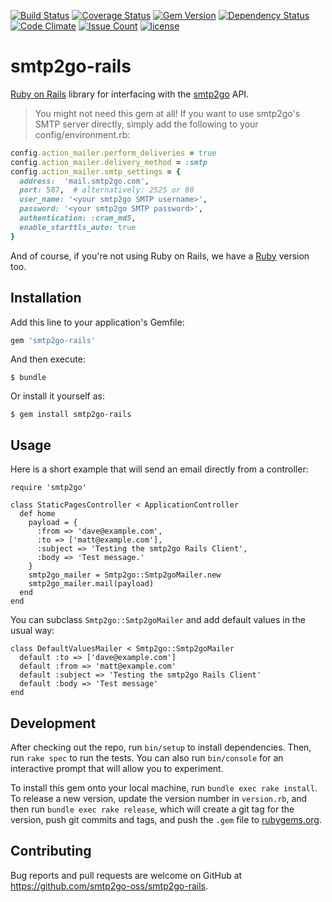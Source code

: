 [![Build Status](https://travis-ci.org/smtp2go-oss/smtp2go-rails.svg?branch=master)](https://travis-ci.org/smtp2go-oss/smtp2go-rails)
[![Coverage Status](https://coveralls.io/repos/github/smtp2go-oss/smtp2go-rails/badge.svg?branch=master)](https://coveralls.io/github/smtp2go-oss/smtp2go-rails?branch=master)
[![Gem Version](https://badge.fury.io/rb/smtp2go-rails.svg)](https://badge.fury.io/rb/smtp2go-rails)
[![Dependency Status](https://gemnasium.com/badges/github.com/smtp2go-oss/smtp2go-rails.svg)](https://gemnasium.com/github.com/smtp2go-oss/smtp2go-rails)
[![Code Climate](https://codeclimate.com/github/smtp2go-oss/smtp2go-rails/badges/gpa.svg)](https://codeclimate.com/github/smtp2go-oss/smtp2go-rails)
[![Issue Count](https://codeclimate.com/github/smtp2go-oss/smtp2go-rails/badges/issue_count.svg)](https://codeclimate.com/github/smtp2go-oss/smtp2go-rails)
[![license](https://img.shields.io/github/license/smtp2go-oss/smtp2go-rails.svg)]()

# smtp2go-rails

[Ruby on Rails](http://rubyonrails.org) library for interfacing with the [smtp2go](https://www.smtp2go.com) API.

> You might not need this gem at all! If you want to use smtp2go's SMTP server directly, simply add the following to your config/environment.rb:


```ruby
config.action_mailer.perform_deliveries = true
config.action_mailer.delivery_method = :smtp
config.action_mailer.smtp_settings = {
  address:  'mail.smtp2go.com',
  port: 587,  # alternatively: 2525 or 80
  user_name: '<your smtp2go SMTP username>',
  password: '<your smtp2go SMTP password>',
  authentication: :cram_md5,
  enable_starttls_auto: true
}
```

And of course, if you're not using Ruby on Rails, we have a [Ruby](https://github.com/smtp2go-oss/smtp2go-ruby) version too.

## Installation

Add this line to your application's Gemfile:

```ruby
gem 'smtp2go-rails'
```

And then execute:

    $ bundle

Or install it yourself as:

    $ gem install smtp2go-rails

## Usage

Here is a short example that will send an email directly from a controller:

    require 'smtp2go'

    class StaticPagesController < ApplicationController
      def home
        payload = {
          :from => 'dave@example.com',
          :to => ['matt@example.com'],
          :subject => 'Testing the smtp2go Rails Client',
          :body => 'Test message.'
        }
        smtp2go_mailer = Smtp2go::Smtp2goMailer.new
        smtp2go_mailer.mail(payload)
      end
    end

You can subclass `Smtp2go::Smtp2goMailer` and add default values in the usual way:

    class DefaultValuesMailer < Smtp2go::Smtp2goMailer
      default :to => ['dave@example.com']
      default :from => 'matt@example.com'
      default :subject => 'Testing the smtp2go Rails Client'
      default :body => 'Test message'
    end

## Development

After checking out the repo, run `bin/setup` to install dependencies. Then, run `rake spec` to run the tests. You can also run `bin/console` for an interactive prompt that will allow you to experiment.

To install this gem onto your local machine, run `bundle exec rake install`. To release a new version, update the version number in `version.rb`, and then run `bundle exec rake release`, which will create a git tag for the version, push git commits and tags, and push the `.gem` file to [rubygems.org](https://rubygems.org).

## Contributing

Bug reports and pull requests are welcome on GitHub at https://github.com/smtp2go-oss/smtp2go-rails.
